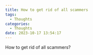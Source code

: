 ```yaml
---
title: How to get rid of all scammers
tags:
  - Thoughts
categories:
  - Thoughts
date: 2023-10-17 13:54:17
---
```


How to get rid of all scammers?